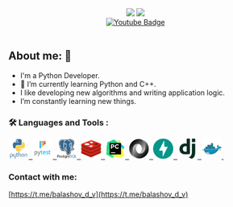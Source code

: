 <div class="row" >
    <div id="header" align="center">
        <img src="https://media.giphy.com/media/v1.Y2lkPTc5MGI3NjExajd3OXE1emJ2dnhxa3YwbDZ3d2h0MHNiaWN4enJ3Zm0wbnB3dWh1MiZlcD12MV9pbnRlcm5hbF9naWZfYnlfaWQmY3Q9Zw/coxQHKASG60HrHtvkt/giphy.gif" width="100"/>    
        <img src="https://media.giphy.com/media/v1.Y2lkPTc5MGI3NjExNDB4bjJtbXVvNnE5Z3FrdGd5N3R2ZHA3N29sMmk1aHpseGh3OWZobSZlcD12MV9pbnRlcm5hbF9naWZfYnlfaWQmY3Q9Zw/vISmwpBJUNYzukTnVx/giphy.gif" width="100"/>
    </div>
</div>

<div id="badges" align="center">
  <a href="https://t.me/balashov_d_v">
    <img src="https://img.shields.io/badge/Telegram-blue?style=for-the-badge&logo=telegram&logoColor=white" alt="Youtube Badge"/>
  </a>
</div>
<div id="badges" align="center">
    <img src="https://komarev.com/ghpvc/?username=BalDim1971&style=flat-square&color=blue" alt=""/>
</div>

## About me: 👋
- I'm a Python Developer.
- 🌱 I’m currently learning Python and C++.
- I like developing new algorithms and writing application logic.
- I’m constantly learning new things.


### :hammer_and_wrench: Languages and Tools :

<div>
    <a href="https://www.python.org/">
        <img src="https://github.com/devicons/devicon/blob/master/icons/python/python-original-wordmark.svg" title="Python" alt="Python" width="40" height="40"/>&nbsp;
    </a>
    <a href="https://docs.pytest.org/en/8.0.x/">
        <img src="https://github.com/devicons/devicon/blob/master/icons/pytest/pytest-original-wordmark.svg" title="Pytest" alt="Pytest" width="40" height="40"/>&nbsp;
    </a>   
    <a href="https://www.postgresql.org/">
        <img src="https://github.com/devicons/devicon/blob/master/icons/postgresql/postgresql-original-wordmark.svg" title="PostgreSQL" alt="PostgreSQL" width="40" height="40"/>&nbsp;
    </a> 
    <a href="https://redis.io/">
        <img src="https://github.com/devicons/devicon/blob/master/icons/redis/redis-original.svg" title="Redis" alt="Redis" width="40" height="40"/>&nbsp;
    </a> 
    <a href="https://www.jetbrains.com/ru-ru/pycharm/">
        <img src="https://github.com/devicons/devicon/blob/master/icons/pycharm/pycharm-original.svg" title="Pycharm" alt="Pycharm" width="40" height="40"/>&nbsp;
    </a> 
    <a href="https://www.json.org/json-en.html">
        <img src="https://github.com/devicons/devicon/blob/master/icons/json/json-original.svg" title="Json" alt="Json" width="40" height="40"/>&nbsp;
    </a> 
    <a href="https://fastapi.tiangolo.com/">
        <img src="https://github.com/devicons/devicon/blob/master/icons/fastapi/fastapi-original.svg" title="FastApi" alt="FastApi" width="40" height="40"/>&nbsp;
    </a> 
    <a href="https://docs.djangoproject.com/en/5.0/">
        <img src="https://github.com/devicons/devicon/blob/master/icons/django/django-plain.svg" title="Django" alt="Django" width="40" height="40"/>&nbsp;
    </a> 
    <a href="https://www.docker.com/">
        <img src="https://github.com/devicons/devicon/blob/master/icons/docker/docker-original.svg" title="Docker" alt="Docker" width="40" height="40"/>&nbsp;
    </a> 
                                
</div>

### Contact with me:
[https://t.me/balashov_d_v](https://t.me/balashov_d_v)
